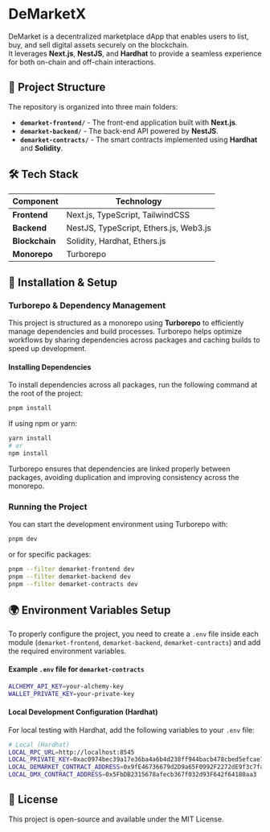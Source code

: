 # DeMarketX

DeMarket is a decentralized marketplace dApp that enables users to list, buy, and sell digital assets securely on the blockchain.  
It leverages **Next.js**, **NestJS**, and **Hardhat** to provide a seamless experience for both on-chain and off-chain interactions.

## 📂 Project Structure

The repository is organized into three main folders:

- **`demarket-frontend/`** - The front-end application built with **Next.js**.
- **`demarket-backend/`** - The back-end API powered by **NestJS**.
- **`demarket-contracts/`** - The smart contracts implemented using **Hardhat** and **Solidity**.

## 🛠 Tech Stack

| Component    | Technology      |
|-------------|----------------|
| **Frontend**  | Next.js, TypeScript, TailwindCSS |
| **Backend**   | NestJS, TypeScript, Ethers.js, Web3.js |
| **Blockchain** | Solidity, Hardhat, Ethers.js |
| **Monorepo**  | Turborepo |

## 🚀 Installation & Setup

### Turborepo & Dependency Management
This project is structured as a monorepo using **Turborepo** to efficiently manage dependencies and build processes. 
Turborepo helps optimize workflows by sharing dependencies across packages and caching builds to speed up development.

#### Installing Dependencies
To install dependencies across all packages, run the following command at the root of the project:

```bash
pnpm install
```

If using npm or yarn:

```bash
yarn install
# or
npm install
```

Turborepo ensures that dependencies are linked properly between packages, avoiding duplication and improving consistency across the monorepo.

### Running the Project
You can start the development environment using Turborepo with:

```bash
pnpm dev
```

or for specific packages:

```bash
pnpm --filter demarket-frontend dev
pnpm --filter demarket-backend dev
pnpm --filter demarket-contracts dev
```

## 🌍 Environment Variables Setup
To properly configure the project, you need to create a `.env` file inside each module (`demarket-frontend`, `demarket-backend`, `demarket-contracts`) and add the required environment variables.

#### Example `.env` file for `demarket-contracts`

```bash
ALCHEMY_API_KEY=your-alchemy-key
WALLET_PRIVATE_KEY=your-private-key
```

#### Local Development Configuration (Hardhat)
For local testing with Hardhat, add the following variables to your `.env` file:

```bash
# Local (Hardhat)
LOCAL_RPC_URL=http://localhost:8545
LOCAL_PRIVATE_KEY=0xac0974bec39a17e36ba4a6b4d238ff944bacb478cbed5efcae784d7bf4f2ff80
LOCAL_DEMARKET_CONTRACT_ADDRESS=0x9fE46736679d2D9a65F0992F2272dE9f3c7fa6e0
LOCAL_DMX_CONTRACT_ADDRESS=0x5FbDB2315678afecb367f032d93F642f64180aa3
```

## 📜 License
This project is open-source and available under the MIT License.

